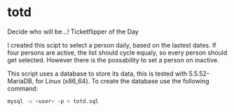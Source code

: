 # totd
Decide who will be...! Ticketflipper of the Day

I created this scipt to select a person daily, based on the lastest dates. If four persons are active, the list should cycle equaly, so every person should get selected. However there is the possability to set a person on inactive.

This script uses a database to store its data, this is tested with 5.5.52-MariaDB, for Linux (x86_64). To create the database use the following command:

```sh
mysql -u <user> -p < totd.sql
```
